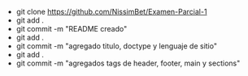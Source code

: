 - git clone https://github.com/NissimBet/Examen-Parcial-1
- git add .
- git commit -m "README creado"
- git add .
- git commit -m "agregado titulo, doctype y lenguaje de sitio"
- git add .
- git commit -m "agregados tags de header, footer, main y sections"

